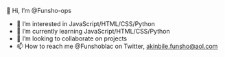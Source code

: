 <hi> 👋 Hi, I’m @Funsho-ops </h1>
- 👀 I’m interested in JavaScript/HTML/CSS/Python
- 🌱 I’m currently learning JavaScript/HTML/CSS/Python 
- 💞️ I’m looking to collaborate on projects
- 📫 How to reach me @Funshoblac on Twitter, akinbile.funsho@aol.com

<!---
Funsho-ops/Funsho-ops is a ✨ special ✨ repository because its `README.md` (this file) appears on your GitHub profile.
You can click the Preview link to take a look at your changes.
--->
